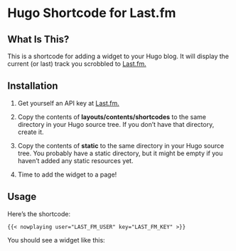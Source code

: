# Hugo Shortcode for Last.fm

## What Is This?

This is a shortcode for adding a widget to your Hugo blog. It will display the current 
(or last) track you scrobbled to [Last.fm.](https://www.last.fm/)

## Installation

1. Get yourself an API key at [Last.fm.](https://secure.last.fm/login?next=/api/account/create)

2. Copy the contents of **layouts/contents/shortcodes** to the same directory in your Hugo source tree.
If you don’t have that directory, create it. 

3. Copy the contents of **static** to the same directory in your Hugo source tree. You probably 
have a static directory, but it might be empty if you haven’t added any static resources yet.

4. Time to add the widget to a page!

## Usage

Here’s the shortcode:

```
{{< nowplaying user="LAST_FM_USER" key="LAST_FM_KEY" >}}
```

You should see a widget like this:





